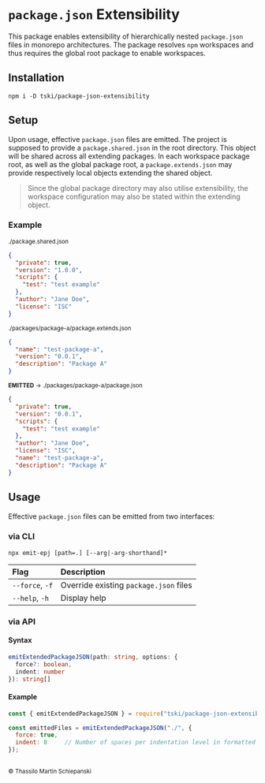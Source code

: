 # `package.json` Extensibility

This package enables extensibility of hierarchically nested `package.json` files in monorepo architectures. The package resolves `npm` workspaces and thus requires the global root package to enable workspaces.

## Installation

``` cli
npm i -D tski/package-json-extensibility
```

## Setup

Upon usage, effective `package.json` files are emitted. The project is supposed to provide a `package.shared.json` in the root directory. This object will be shared across all extending packages. In each workspace package root, as well as the global package root, a `package.extends.json` may provide respectively local objects extending the shared object.

> Since the global package directory may also utilise extensibility, the workspace configuration may also be stated within the extending object.

### Example

<sub>./package.shared.json</sub>
``` json
{
  "private": true,
  "version": "1.0.0",
  "scripts": {
    "test": "test example"
  },
  "author": "Jane Doe",
  "license": "ISC"
}
```

<sub>./packages/package-a/package.extends.json</sub>
``` json
{
  "name": "test-package-a",
  "version": "0.0.1",
  "description": "Package A"
}
```

<sub><b>EMITTED</b> → ./packages/package-a/package.json</sub>
``` json
{
  "private": true,
  "version": "0.0.1",
  "scripts": {
    "test": "test example"
  },
  "author": "Jane Doe",
  "license": "ISC",
  "name": "test-package-a",
  "description": "Package A"
}
```

## Usage

Effective `package.json` files can be emitted from two interfaces:

### via CLI

``` cli
npx emit-epj [path=.] [--arg|-arg-shorthand]*
```

| Flag | Description |
| :--- | :--- |
| `--force`, `-f` | Override existing `package.json` files |
| `--help`, `-h` | Display help |

### via API

#### Syntax

``` ts
emitExtendedPackageJSON(path: string, options: {
  force?: boolean,
  indent: number
}): string[]
```

#### Example

``` js
const { emitExtendedPackageJSON } = require("tski/package-json-extensibility");

const emittedFiles = emitExtendedPackageJSON("./", {
  force: true,
  indent: 8     // Number of spaces per indentation level in formatted JSONs
});
```

## 

<sub>© Thassilo Martin Schiepanski</sub>